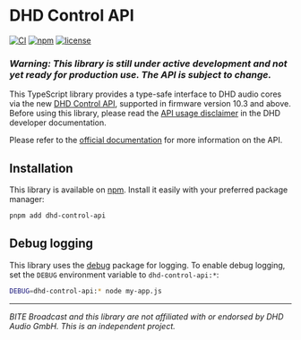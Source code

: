 # DHD Control API

[![CI](https://github.com/bitebroadcast/dhd-control-api/actions/workflows/ci.yml/badge.svg)](https://github.com/bitebroadcast/dhd-control-api/actions/workflows/ci.yml)
[![npm](https://img.shields.io/npm/v/dhd-control-api)](https://www.npmjs.com/package/dhd-control-api)
[![license](https://img.shields.io/badge/license-MIT-green)](https://github.com/bitebroadcast/dhd-control-api/blob/main/LICENSE)

### _**Warning:** This library is still under active development and not yet ready for production use. The API is subject to change._

This TypeScript library provides a type-safe interface to DHD audio cores via the new [DHD Control API](https://developer.dhd.audio/docs/API/control-api/), supported in firmware version 10.3 and above. Before using this library, please read the [API usage disclaimer](https://developer.dhd.audio/docs/api/license-agreement/) in the DHD developer documentation.

Please refer to the [official documentation](https://developer.dhd.audio/docs/API/control-api/) for more information on the API.

## Installation

This library is available on [npm](npmjs.com/package/dhd-control-api). Install it easily with your preferred package manager:

```sh
pnpm add dhd-control-api
```

## Debug logging

This library uses the [debug](https://www.npmjs.com/package/debug) package for logging. To enable debug logging, set the `DEBUG` environment variable to `dhd-control-api:*`:

```sh
DEBUG=dhd-control-api:* node my-app.js
```

---

_BITE Broadcast and this library are not affiliated with or endorsed by DHD Audio GmbH. This is an independent project._
